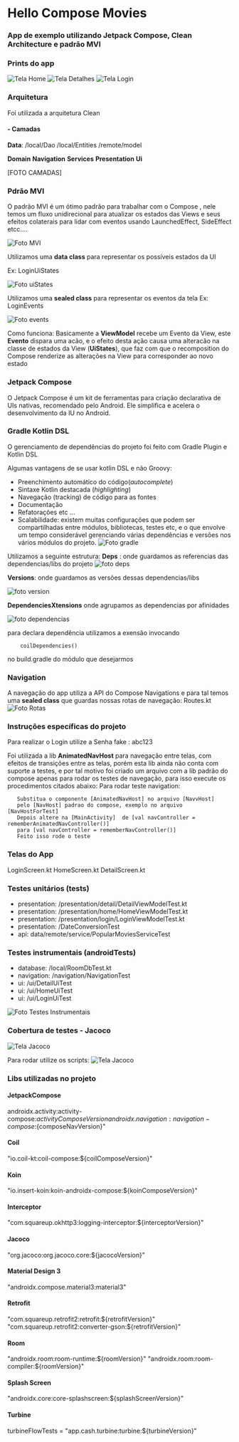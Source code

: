

# Hello Compose Movies

### App de exemplo utilizando Jetpack Compose, Clean Architecture e padrão MVI

### Prints do app
![Tela Home](img/home.png)    ![Tela Detalhes](img/details.png)   ![Tela Login](img/login.png)

### Arquitetura
Foi utilizada a arquitetura Clean
#### - Camadas
**Data**:  </b>
/local/Dao </b>
/local/Entities </b>
</b>
/remote/model </b>

**Domain** </b>
**Navigation** </b>
**Services** </b>
**Presentation** </b>
**Ui** </b>

[FOTO CAMADAS]

### Pdrão MVI
O padrão MVI é um ótimo padrão para trabalhar com o Compose , nele temos um fluxo unidirecional para atualizar os estados das Views e  seus efeitos colaterais para lidar com eventos usando LaunchedEffect, SideEffect etcc....

![Foto MVI](img/mvi.png)

Utilizamos uma  **data class** para representar os possíveis estados da UI </b>

Ex: LoginUiStates

![Foto uiStates](img/uiStates.png)

Utilizamos uma **sealed class** para representar os eventos da tela  </b>
Ex: LoginEvents

![Foto events](img/events.png)

Como funciona: </b>
Basicamente a **ViewModel** recebe um Evento da View,
este **Evento** dispara uma acão, e o efeito desta ação causa uma alteracão na classe de estados da View (**UiStates**), que  faz com que o recomposition do Compose renderize as alterações na View para corresponder ao novo estado

### Jetpack Compose
O Jetpack Compose é um kit de ferramentas para criação declarativa de UIs nativas, recomendado pelo Android. Ele simplifica e acelera o desenvolvimento da IU no Android.

### Gradle Kotlin DSL

O gerenciamento de dependências do projeto foi feito com Gradle Plugin e Kotlin DSL

Algumas vantagens de se usar kotlin DSL e não Groovy:
-   Preenchimento automático do código(_autocomplete_)
-   Sintaxe Kotlin destacada (_highlighting_)
-   Navegação (tracking) de código para as fontes
-   Documentação
-   Refatorações etc …
-  Scalabilidade: existem muitas configurações que podem ser compartilhadas entre módulos, bibliotecas, testes etc, e o que envolve um tempo considerável gerenciando várias dependências e versões nos vários módulos do projeto.
   ![Foto gradle](img/buildSrc.png)


Utilizamos a seguinte estrutura:  </b>
**Deps** : onde guardamos as referencias das dependencias/libs do projeto
![foto deps](img/deps.png)

**Versions**: onde guardamos as versões dessas dependencias/libs

![foto version](img/version.png)


**DependenciesXtensions** onde agrupamos as dependencias por afinidades

![foto dependencias](img/depxt.png)


para declara dependência utilizamos a exensão
invocando

		coilDependencies()  

no build.gradle do módulo que desejarmos


### Navigation
A navegação do app utiliza a API do Compose Navigations e para tal temos uma **sealed class** que guardas nossas rotas de navegação:  </b>
Routes.kt
![Foto Rotas](img/routes.png)

### Instruções específicas do projeto
Para realizar o Login utilize a
Senha fake : abc123

Foi utilizada a lib **AnimatedNavHost** para navegação entre telas, com efeitos de transições entre as telas, porém esta lib ainda não conta com suporte a testes, e por tal motivo foi criado um arquivo com a lib padrão do compose apenas para rodar os testes de navegação, para isso execute os procedimentos citados abaixo:
Para rodar teste navigation:

       Substitua o componente [AnimatedNavHost] no arquivo [NavvHost]
       pelo [NavHost] padrao do compose, exemplo no arquivo [NavHostForTest]
       Depois altere na [MainActivity]  de [val navController = rememberAnimatedNavController()]
       para [val navController = rememberNavController()]
       Feito isso rode o teste



### Telas do App

LoginScreen.kt </b>
HomeScreen.kt </b>
DetailScreen.kt </b>

### Testes unitários (tests)
- presentation:  /presentation/detail/DetailViewModelTest.kt
- presentation:  /presentation/home/HomeViewModelTest.kt
- presentation:  /presentation/login/LoginViewModelTest.kt
- presentation: /DateConversionTest
- api: data/remote/service/PopularMoviesServiceTest


### Testes instrumentais (androidTests)
- database: /local/RoomDbTest.kt
- navigation:  /navigation/NavigationTest
- ui: /ui/DetailUiTest
- ui: /ui/HomeUiTest
- ui: /ui/LoginUiTest

![Foto Testes Instrumentais](img/androidTest.png)

### Cobertura de testes - Jacoco
![Tela Jacoco](jacoco.png)

Para rodar utilize os scripts:
![Tela Jacoco](img/jacocos.png)


### Libs utilizadas no projeto

#### JetpackCompose
androidx.activity:activity-compose:${activityComposeVersion}
androidx.navigation:navigation-compose:${composeNavVersion}"

#### Coil
"io.coil-kt:coil-compose:${coilComposeVersion}"

#### Koin
"io.insert-koin:koin-androidx-compose:${koinComposeVersion}"

#### Interceptor
"com.squareup.okhttp3:logging-interceptor:${interceptorVersion}"

#### Jacoco
"org.jacoco:org.jacoco.core:${jacocoVersion}"

#### Material Design 3
"androidx.compose.material3:material3"

#### Retrofit
"com.squareup.retrofit2:retrofit:${retrofitVersion}"
"com.squareup.retrofit2:converter-gson:${retrofitVersion}"

#### Room
"androidx.room:room-runtime:${roomVersion}"  
"androidx.room:room-compiler:${roomVersion}"

#### Splash Screen
"androidx.core:core-splashscreen:${splashScreenVersion}"

#### Turbine
turbineFlowTests =  "app.cash.turbine:turbine:${turbineVersion}"